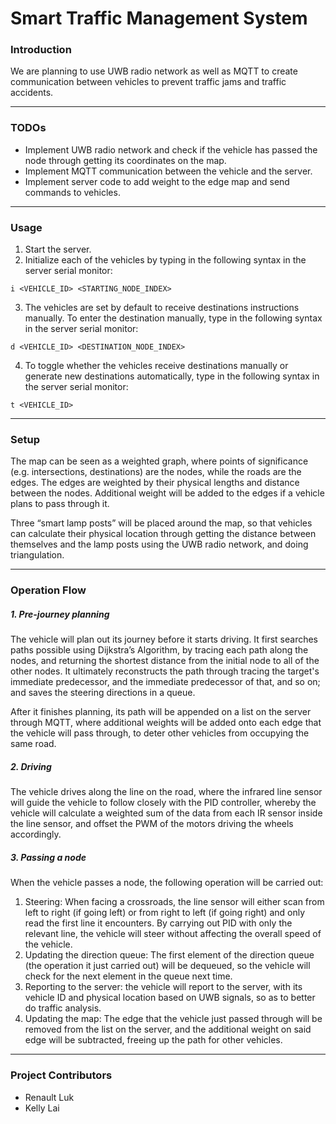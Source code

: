 # Smart Traffic Management System

### Introduction
We are planning to use UWB radio network as well as MQTT to create communication between vehicles to prevent traffic jams and traffic accidents.

---
### TODOs
- Implement UWB radio network and check if the vehicle has passed the node through getting its coordinates on the map.
- Implement MQTT communication between the vehicle and the server.
- Implement server code to add weight to the edge map and send commands to vehicles.
---
### Usage
1. Start the server.
2. Initialize each of the vehicles by typing in the following syntax in the server serial monitor:
```
i <VEHICLE_ID> <STARTING_NODE_INDEX>
```
3. The vehicles are set by default to receive destinations instructions manually. To enter the destination manually, type in the following syntax in the server serial monitor:
```
d <VEHICLE_ID> <DESTINATION_NODE_INDEX>
```
4. To toggle whether the vehicles receive destinations manually or generate new destinations automatically, type in the following syntax in the server serial monitor:
```
t <VEHICLE_ID>
```
---
### Setup
The map can be seen as a weighted graph, where points of significance (e.g. intersections, destinations) are the nodes, while the roads are the edges. The edges are weighted by their physical lengths and distance between the nodes. Additional weight will be added to the edges if a vehicle plans to pass through it.

Three “smart lamp posts” will be placed around the map, so that vehicles can calculate their physical location through getting the distance between themselves and the lamp posts using the UWB radio network, and doing triangulation.

---
### Operation Flow
##### 1. Pre-journey planning
The vehicle will plan out its journey before it starts driving. It first searches paths possible using Dijkstra’s Algorithm, by tracing each path along the nodes, and returning the shortest distance from the initial node to all of the other nodes. It ultimately reconstructs the path  through tracing the target's immediate predecessor, and the immediate predecessor of that, and so on; and saves the steering directions in a queue.

After it finishes planning, its path will be appended on a list on the server through MQTT, where additional weights will be added onto each edge that the vehicle will pass through, to deter other vehicles from occupying the same road.

##### 2. Driving
The vehicle drives along the line on the road, where the infrared line sensor will guide the vehicle to follow closely with the PID controller, whereby the vehicle will calculate a weighted sum of the data from each IR sensor inside the line sensor, and offset the PWM of the motors driving the wheels accordingly.

##### 3. Passing a node
When the vehicle passes a node, the following operation will be carried out:
1. Steering: When facing a crossroads, the line sensor will either scan from left to right (if going left) or from right to left (if going right) and only read the first line it encounters. By carrying out PID with only the relevant line, the vehicle will steer without affecting the overall speed of the vehicle.
2. Updating the direction queue: The first element of the direction queue (the operation it just carried out) will be dequeued, so the vehicle will check for the next element in the queue next time.
3. Reporting to the server: the vehicle will report to the server, with its vehicle ID and physical location based on UWB signals, so as to better do traffic analysis.
4. Updating the map: The edge that the vehicle just passed through will be removed from the list on the server, and the additional weight on said edge will be subtracted, freeing up the path for other vehicles.

---
### Project Contributors
- Renault Luk
- Kelly Lai
